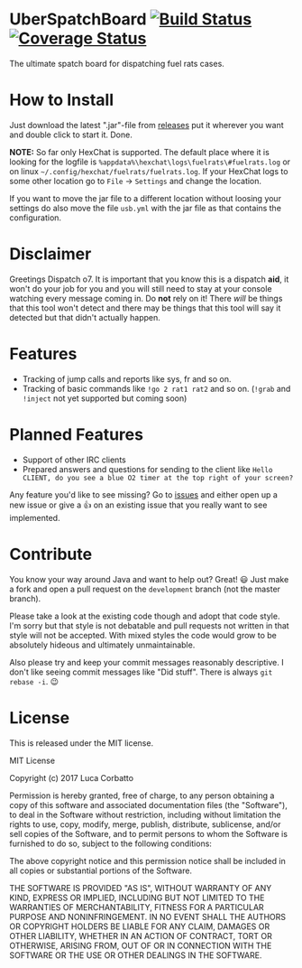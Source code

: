 # UberSpatchBoard [![Build Status](https://travis-ci.org/targodan/UberSpatchBoard.svg?branch=develop)](https://travis-ci.org/targodan/UberSpatchBoard) [![Coverage Status](https://coveralls.io/repos/github/targodan/UberSpatchBoard/badge.svg?branch=develop)](https://coveralls.io/github/targodan/UberSpatchBoard?branch=develop)

The ultimate spatch board for dispatching fuel rats cases.


# How to Install

Just download the latest ".jar"-file from [releases](releases) put it wherever you want and double click to start it. Done.

**NOTE:** So far only HexChat is supported. The default place where it is looking for the logfile is `%appdata%\hexchat\logs\fuelrats\#fuelrats.log` or on linux `~/.config/hexchat/fuelrats/fuelrats.log`.
If your HexChat logs to some other location go to `File` -> `Settings` and change the location.

If you want to move the jar file to a different location without loosing your settings do also move the file `usb.yml` with the jar file as that contains the configuration.

# Disclaimer

Greetings Dispatch o7. It is important that you know this is a dispatch **aid**, it won't do your job for you and you will still need to stay at your console watching every message coming in.
Do **not** rely on it!
There *will* be things that this tool won't detect and there may be things that this tool will say it detected but that didn't actually happen.

# Features

- Tracking of jump calls and reports like sys, fr and so on.
- Tracking of basic commands like `!go 2 rat1 rat2` and so on. (`!grab` and `!inject` not yet supported but coming soon)

# Planned Features

- Support of other IRC clients
- Prepared answers and questions for sending to the client like `Hello CLIENT, do you see a blue O2 timer at the top right of your screen?`

Any feature you'd like to see missing? Go to [issues](issues) and either open up a new issue or give a :+1: on an existing issue that you really want to see implemented.

# Contribute

You know your way around Java and want to help out? Great! :smiley:
Just make a fork and open a pull request on the `development` branch (not the master branch).

Please take a look at the existing code though and adopt that code style.
I'm sorry but that style is not debatable and pull requests not written in that style will not be accepted.
With mixed styles the code would grow to be absolutely hideous and ultimately unmaintainable.

Also please try and keep your commit messages reasonably descriptive.
I don't like seeing commit messages like "Did stuff".
There is always `git rebase -i`. :wink:

# License

This is released under the MIT license.

MIT License

Copyright (c) 2017 Luca Corbatto

Permission is hereby granted, free of charge, to any person obtaining a copy
of this software and associated documentation files (the "Software"), to deal
in the Software without restriction, including without limitation the rights
to use, copy, modify, merge, publish, distribute, sublicense, and/or sell
copies of the Software, and to permit persons to whom the Software is
furnished to do so, subject to the following conditions:

The above copyright notice and this permission notice shall be included in all
copies or substantial portions of the Software.

THE SOFTWARE IS PROVIDED "AS IS", WITHOUT WARRANTY OF ANY KIND, EXPRESS OR
IMPLIED, INCLUDING BUT NOT LIMITED TO THE WARRANTIES OF MERCHANTABILITY,
FITNESS FOR A PARTICULAR PURPOSE AND NONINFRINGEMENT. IN NO EVENT SHALL THE
AUTHORS OR COPYRIGHT HOLDERS BE LIABLE FOR ANY CLAIM, DAMAGES OR OTHER
LIABILITY, WHETHER IN AN ACTION OF CONTRACT, TORT OR OTHERWISE, ARISING FROM,
OUT OF OR IN CONNECTION WITH THE SOFTWARE OR THE USE OR OTHER DEALINGS IN THE
SOFTWARE.
